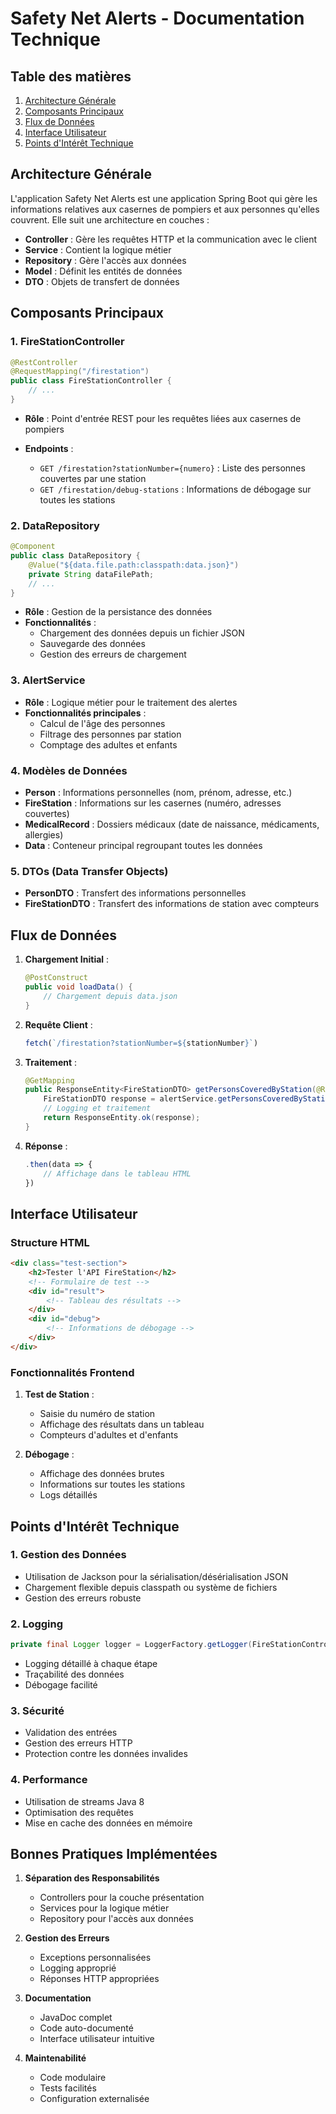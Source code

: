 # Safety Net Alerts - Documentation Technique

## Table des matières

1. [Architecture Générale](#architecture-générale)
2. [Composants Principaux](#composants-principaux)
3. [Flux de Données](#flux-de-données)
4. [Interface Utilisateur](#interface-utilisateur)
5. [Points d'Intérêt Technique](#points-dintérêt-technique)

## Architecture Générale

L'application Safety Net Alerts est une application Spring Boot qui gère les informations relatives aux casernes de pompiers et aux personnes qu'elles couvrent. Elle suit une architecture en couches :

- **Controller** : Gère les requêtes HTTP et la communication avec le client
- **Service** : Contient la logique métier
- **Repository** : Gère l'accès aux données
- **Model** : Définit les entités de données
- **DTO** : Objets de transfert de données

## Composants Principaux

### 1. FireStationController

```java
@RestController
@RequestMapping("/firestation")
public class FireStationController {
    // ...
}
```

- **Rôle** : Point d'entrée REST pour les requêtes liées aux casernes de pompiers

- **Endpoints** :
  - `GET /firestation?stationNumber={numero}` : Liste des personnes couvertes par une station
  - `GET /firestation/debug-stations` : Informations de débogage sur toutes les stations

### 2. DataRepository

```java
@Component
public class DataRepository {
    @Value("${data.file.path:classpath:data.json}")
    private String dataFilePath;
    // ...
}
```

- **Rôle** : Gestion de la persistance des données
- **Fonctionnalités** :
  - Chargement des données depuis un fichier JSON
  - Sauvegarde des données
  - Gestion des erreurs de chargement

### 3. AlertService

- **Rôle** : Logique métier pour le traitement des alertes
- **Fonctionnalités principales** :
  - Calcul de l'âge des personnes
  - Filtrage des personnes par station
  - Comptage des adultes et enfants

### 4. Modèles de Données

- **Person** : Informations personnelles (nom, prénom, adresse, etc.)
- **FireStation** : Informations sur les casernes (numéro, adresses couvertes)
- **MedicalRecord** : Dossiers médicaux (date de naissance, médicaments, allergies)
- **Data** : Conteneur principal regroupant toutes les données

### 5. DTOs (Data Transfer Objects)

- **PersonDTO** : Transfert des informations personnelles
- **FireStationDTO** : Transfert des informations de station avec compteurs

## Flux de Données

1. **Chargement Initial** :

   ```java
   @PostConstruct
   public void loadData() {
       // Chargement depuis data.json
   }
   ```

2. **Requête Client** :

   ```javascript
   fetch(`/firestation?stationNumber=${stationNumber}`)
   ```

3. **Traitement** :

   ```java
   @GetMapping
   public ResponseEntity<FireStationDTO> getPersonsCoveredByStation(@RequestParam int stationNumber) {
       FireStationDTO response = alertService.getPersonsCoveredByStation(stationNumber);
       // Logging et traitement
       return ResponseEntity.ok(response);
   }
   ```

4. **Réponse** :

   ```javascript
   .then(data => {
       // Affichage dans le tableau HTML
   })
   ```

## Interface Utilisateur

### Structure HTML

```html
<div class="test-section">
    <h2>Tester l'API FireStation</h2>
    <!-- Formulaire de test -->
    <div id="result">
        <!-- Tableau des résultats -->
    </div>
    <div id="debug">
        <!-- Informations de débogage -->
    </div>
</div>
```

### Fonctionnalités Frontend

1. **Test de Station** :
   - Saisie du numéro de station
   - Affichage des résultats dans un tableau
   - Compteurs d'adultes et d'enfants

2. **Débogage** :
   - Affichage des données brutes
   - Informations sur toutes les stations
   - Logs détaillés

## Points d'Intérêt Technique

### 1. Gestion des Données

- Utilisation de Jackson pour la sérialisation/désérialisation JSON
- Chargement flexible depuis classpath ou système de fichiers
- Gestion des erreurs robuste

### 2. Logging

```java
private final Logger logger = LoggerFactory.getLogger(FireStationController.class);
```

- Logging détaillé à chaque étape
- Traçabilité des données
- Débogage facilité

### 3. Sécurité

- Validation des entrées
- Gestion des erreurs HTTP
- Protection contre les données invalides

### 4. Performance

- Utilisation de streams Java 8
- Optimisation des requêtes
- Mise en cache des données en mémoire

## Bonnes Pratiques Implémentées

1. **Séparation des Responsabilités**
   - Controllers pour la couche présentation
   - Services pour la logique métier
   - Repository pour l'accès aux données

2. **Gestion des Erreurs**
   - Exceptions personnalisées
   - Logging approprié
   - Réponses HTTP appropriées

3. **Documentation**
   - JavaDoc complet
   - Code auto-documenté
   - Interface utilisateur intuitive

4. **Maintenabilité**
   - Code modulaire
   - Tests facilités
   - Configuration externalisée 